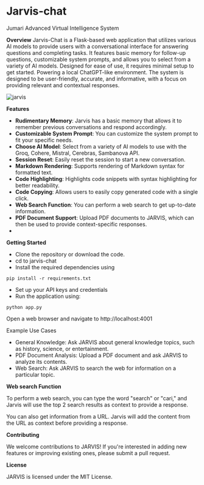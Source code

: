 # Jarvis-chat
Jumari Advanced Virtual Intelligence System

**Overview**
Jarvis-Chat is a Flask-based web application that utilizes various AI models to provide users with a conversational interface for answering questions and completing tasks. It features basic memory for follow-up questions, customizable system prompts, and allows you to select from a variety of AI models. Designed for ease of use, it requires minimal setup to get started. Powering a local ChatGPT-like environment. The system is designed to be user-friendly, accurate, and informative, with a focus on providing relevant and contextual responses.

![jarvis](https://github.com/user-attachments/assets/fbe43765-def1-411c-9db1-97217794712a)

**Features**
- **Rudimentary Memory**: Jarvis has a basic memory that allows it to remember previous conversations and respond accordingly.
- **Customizable System Prompt**: You can customize the system prompt to fit your specific needs.
- **Choose AI Model**: Select from a variety of AI models to use with the Groq, Cohere, Mistral, Cerebras, Sambanova API.
- **Session Reset**: Easily reset the session to start a new conversation.
- **Markdown Rendering**: Supports rendering of Markdown syntax for formatted text.
- **Code Highlighting**: Highlights code snippets with syntax highlighting for better readability.
- **Code Copying**: Allows users to easily copy generated code with a single click.
- **Web Search Function**: You can perform a web search to get up-to-date information.
- **PDF Document Support**: Upload PDF documents to JARVIS, which can then be used to provide context-specific responses.
- 

**Getting Started**
- Clone the repository or download the code.
- cd to jarvis-chat
- Install the required dependencies using
```
pip install -r requirements.txt
``` 
- Set up your API keys and credentials
- Run the application using:
```
python app.py
```
Open a web browser and navigate to http://localhost:4001

Example Use Cases

- General Knowledge: Ask JARVIS about general knowledge topics, such as history, science, or entertainment.
- PDF Document Analysis: Upload a PDF document and ask JARVIS to analyze its contents.
- Web Search: Ask JARVIS to search the web for information on a particular topic.


**Web search Function**

To perform a web search, you can type the word "search" or "cari," and Jarvis will use the top 2 search results as context to provide a response.

You can also get information from a URL. Jarvis will add the content from the URL as context before providing a response.


**Contributing**

We welcome contributions to JARVIS! If you're interested in adding new features or improving existing ones, please submit a pull request.

**License**

JARVIS is licensed under the MIT License.
